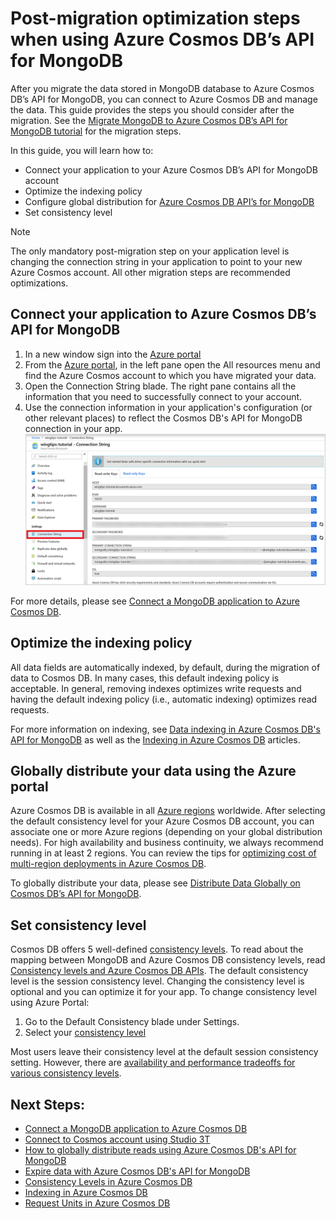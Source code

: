 # Post-migration optimization steps when using Azure Cosmos DB’s API for MongoDB 

After you migrate the data stored in MongoDB database to Azure Cosmos DB’s API for MongoDB, you can connect to Azure Cosmos DB and manage the data. This guide provides the steps you should consider after the migration. See the [Migrate MongoDB to Azure Cosmos DB’s API for MongoDB tutorial](../dms/tutorial-mongodb-cosmos-db.md) for the migration steps.

In this guide, you will learn how to:
- Connect your application to your Azure Cosmos DB’s API for MongoDB account
- Optimize the indexing policy
- Configure global distribution for [Azure Cosmos DB API’s for MongoDB](mongodb-introduction.md)
- Set consistency level

> [!NOTE]
> The only mandatory post-migration step on your application level is changing the connection string in your application to point to your new Azure Cosmos account. All other migration steps are recommended optimizations.
>

## Connect your application to Azure Cosmos DB’s API for MongoDB 
1. In a new window sign into the [Azure portal](https://www.portal.azure.com/)
2. From the [Azure portal](https://www.portal.azure.com/), in the left pane open the All resources menu and find  the Azure Cosmos account to which you have migrated your data.
3. Open the Connection String blade. The right pane contains all the information that you need to successfully connect to your account.
4. Use the connection information in your application's configuration (or other relevant places) to reflect the Cosmos DB's API for MongoDB connection in your app. 
![Connection-String](./media/mongodb-post-migration/connection-string.png)

For more details, please see [Connect a MongoDB application to Azure Cosmos DB](connect-mongodb-account.md).

## Optimize the indexing policy

All data fields are automatically indexed, by default, during the migration of data to Cosmos DB. In many cases, this default indexing policy is acceptable. In general, removing indexes optimizes write requests and having the default indexing policy (i.e., automatic indexing) optimizes read requests.

For more information on indexing, see [Data indexing in Azure Cosmos DB's API for MongoDB](mongodb-indexing.md) as well as the [Indexing in Azure Cosmos DB](index-overview.md) articles.

## Globally distribute your data using the Azure portal

Azure Cosmos DB is available in all [Azure regions](https://azure.microsoft.com/regions/#services) worldwide. After selecting the default consistency level for your Azure Cosmos DB account, you can associate one or more Azure regions (depending on your global distribution needs). For high availability and business continuity, we always recommend running in at least 2 regions. You can review the tips for [optimizing cost of multi-region deployments in Azure Cosmos DB](optimize-cost-regions.md).

To globally distribute your data, please see [Distribute Data Globally on Cosmos DB’s API for MongoDB](tutorial-global-distribution-mongodb.md). 

## Set consistency level
Cosmos DB offers 5 well-defined [consistency levels](consistency-levels.md). To read about the mapping between MongoDB and Azure Cosmos DB consistency levels, read [Consistency levels and Azure Cosmos DB APIs](consistency-levels-across-apis.md). The default consistency level is the session consistency level. Changing the consistency level is optional and you can optimize it for your app. To change consistency level using Azure Portal:

1. Go to the Default Consistency blade under Settings.
2. Select your [consistency level](consistency-levels.md)

Most users leave their consistency level at the default session consistency setting. However, there are [availability and performance tradeoffs for various consistency levels](consistency-levels-tradeoffs.md). 

## Next Steps:

* [Connect a MongoDB application to Azure Cosmos DB](connect-mongodb-account.md)
* [Connect to Cosmos account using Studio 3T](mongodb-mongochef.md)
* [How to globally distribute reads using Azure Cosmos DB's API for MongoDB](mongodb-readpreference.md)
* [Expire data with Azure Cosmos DB's API for MongoDB](mongodb-time-to-live.md)
* [Consistency Levels in Azure Cosmos DB](consistency-levels.md)
* [Indexing in Azure Cosmos DB](index-overview.md)
* [Request Units in Azure Cosmos DB](request-units.md)





